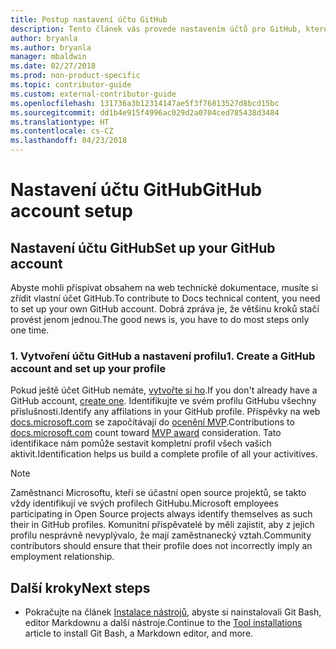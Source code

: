 ```yaml
---
title: Postup nastavení účtu GitHub
description: Tento článek vás provede nastavením účtů pro GitHub, které jsou potřeba, abyste mohli přispívat obsahem na web docs.microsoft.com.
author: bryanla
ms.author: bryanla
manager: mbaldwin
ms.date: 02/27/2018
ms.prod: non-product-specific
ms.topic: contributor-guide
ms.custom: external-contributor-guide
ms.openlocfilehash: 131736a3b12314147ae5f3f76813527d8bcd15bc
ms.sourcegitcommit: dd1b4e915f4996ac029d2a0704ced785438d3484
ms.translationtype: HT
ms.contentlocale: cs-CZ
ms.lasthandoff: 04/23/2018
---
```

# <a name="github-account-setup"></a><span data-ttu-id="5633e-103">Nastavení účtu GitHub</span><span class="sxs-lookup"><span data-stu-id="5633e-103">GitHub account setup</span></span>

## <a name="set-up-your-github-account"></a><span data-ttu-id="5633e-104">Nastavení účtu GitHub</span><span class="sxs-lookup"><span data-stu-id="5633e-104">Set up your GitHub account</span></span>

<span data-ttu-id="5633e-105">Abyste mohli přispívat obsahem na web technické dokumentace, musíte si zřídit vlastní účet GitHub.</span><span class="sxs-lookup"><span data-stu-id="5633e-105">To contribute to Docs technical content, you need to set up your own GitHub account.</span></span> <span data-ttu-id="5633e-106">Dobrá zpráva je, že většinu kroků stačí provést jenom jednou.</span><span class="sxs-lookup"><span data-stu-id="5633e-106">The good news is, you have to do most steps only one time.</span></span>

### <a name="1-create-a-github-account-and-set-up-your-profile"></a><span data-ttu-id="5633e-107">1. Vytvoření účtu GitHub a nastavení profilu</span><span class="sxs-lookup"><span data-stu-id="5633e-107">1. Create a GitHub account and set up your profile</span></span>

<span data-ttu-id="5633e-108">Pokud ještě účet GitHub nemáte, [vytvořte si ho](https://github.com/join).</span><span class="sxs-lookup"><span data-stu-id="5633e-108">If you don't already have a GitHub account, [create one](https://github.com/join).</span></span> <span data-ttu-id="5633e-109">Identifikujte ve svém profilu GitHubu všechny příslušnosti.</span><span class="sxs-lookup"><span data-stu-id="5633e-109">Identify any affilations in your GitHub profile.</span></span> <span data-ttu-id="5633e-110">Příspěvky na web [docs.microsoft.com](https://docs.microsoft.com) se započítávají do [ocenění MVP](https://mvp.microsoft.com).</span><span class="sxs-lookup"><span data-stu-id="5633e-110">Contributions to [docs.microsoft.com](https://docs.microsoft.com) count toward [MVP award](https://mvp.microsoft.com) consideration.</span></span> <span data-ttu-id="5633e-111">Tato identifikace nám pomůže sestavit kompletní profil všech vašich aktivit.</span><span class="sxs-lookup"><span data-stu-id="5633e-111">Identification helps us build a complete profile of all your activitives.</span></span>

>[!NOTE]
> <span data-ttu-id="5633e-112">Zaměstnanci Microsoftu, kteří se účastní open source projektů, se takto vždy identifikují ve svých profilech GitHubu.</span><span class="sxs-lookup"><span data-stu-id="5633e-112">Microsoft employees participating in Open Source projects always identify themselves as such their in GitHub profiles.</span></span> <span data-ttu-id="5633e-113">Komunitní přispěvatelé by měli zajistit, aby z jejich profilu nesprávně nevyplývalo, že mají zaměstnanecký vztah.</span><span class="sxs-lookup"><span data-stu-id="5633e-113">Community contributors should ensure that their profile does not incorrectly imply an employment relationship.</span></span>

## <a name="next-steps"></a><span data-ttu-id="5633e-114">Další kroky</span><span class="sxs-lookup"><span data-stu-id="5633e-114">Next steps</span></span>

* <span data-ttu-id="5633e-115">Pokračujte na článek [Instalace nástrojů](get-started-setup-tools.md), abyste si nainstalovali Git Bash, editor Markdownu a další nástroje.</span><span class="sxs-lookup"><span data-stu-id="5633e-115">Continue to the [Tool installations](get-started-setup-tools.md) article to install Git Bash, a Markdown editor, and more.</span></span>
